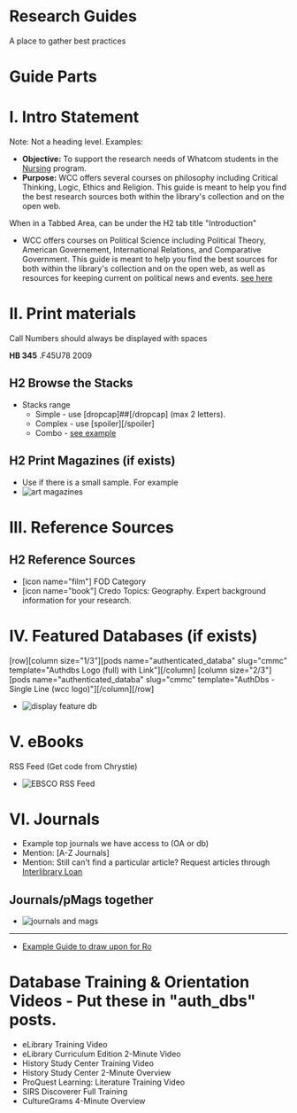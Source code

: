 # Research Guides
A place to gather best practices

# Guide Parts

# I. Intro Statement
Note: Not a heading level.  Examples:
* **Objective:** To support the research needs of  Whatcom students in the [Nursing](http://whatcom.edu/academics/degrees-certificates/nursing) program.
* **Purpose:** WCC offers several courses on philosophy including Critical Thinking, Logic, Ethics and Religion. This guide is meant to help you find the best research sources both within the library's collection and on the open web.

When in a Tabbed Area, can be under the H2 tab title "Introduction"
* WCC offers courses on Political Science including Political Theory, American Governement, International Relations, and Comparative Government. This guide is meant to help you find the best sources for both within the library's collection and on the open web, as well as resources for keeping current on political news and events. [see here](http://librarywp.whatcom.edu/home/polisci/)

# II. Print materials

Call Numbers should always be displayed with spaces

**HB 345** .F45U78 2009

## H2 Browse the Stacks
* Stacks range
    * Simple - use [dropcap]##[/dropcap] (max 2 letters).
    * Complex - use [spoiler][/spoiler]
    * Combo - [see example](http://librarywp.whatcom.edu/home/polisci/)

## H2 Print Magazines (if exists)
* Use if there is a small sample.  For example
* ![art magazines](media/pmags.PNG) 
 
# III. Reference Sources
## H2 Reference Sources
* [icon name="film"] FOD Category
* [icon name="book"] Credo Topics: Geography. Expert background information for your research. 




# IV. Featured Databases (if exists)
[row][column size="1/3"][pods name="authenticated_databa" slug="cmmc" template="Authdbs Logo (full) with Link"][/column]
[column size="2/3"][pods name="authenticated_databa" slug="cmmc" template="AuthDbs - Single Line (wcc logo)"][/column][/row]
* ![display feature db](media/featureddb.png)

# V. eBooks
RSS Feed (Get code from Chrystie)
* ![EBSCO RSS Feed](media/rssebsco.png)

# VI. Journals 
* Example top journals we have access to (OA or db) 
* Mention: [A-Z Journals]
* Mention: Still can't find a particular article? Request articles through [Interlibrary Loan](http://library.whatcom.edu/services/interlibrary-loan)

## Journals/pMags together
* ![journals and mags](media/journamags.png) 



<hr>







* [Example Guide to draw upon for Ro](https://ulib.iupui.edu/guides/libguides-best-practices)

# Database Training & Orientation Videos - Put these in "auth_dbs" posts.
* eLibrary Training Video 
*	eLibrary Curriculum Edition 2-Minute Video 
*	History Study Center Training Video 
*	History Study Center 2-Minute Overview 
*	ProQuest Learning: Literature Training Video 
*	SIRS Discoverer Full Training 
*	CultureGrams 4-Minute Overview 

